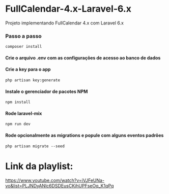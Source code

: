 # FullCalendar-4.x-Laravel-6.x
Projeto implementando FullCalendar 4.x com Laravel 6.x

### Passo a passo
```composer install```
#### Crie o arquivo .env com as configurações de acesso ao banco de dados
#### Crie a key para o app
```php artisan key:generate```
#### Instale o gerenciador de pacotes NPM
```npm install```
#### Rode laravel-mix
```npm run dev```
#### Rode opcionalmente as migrations e popule com alguns eventos padrões
```php artisan migrate --seed```


# Link da playlist:
https://www.youtube.com/watch?v=iVJFeUNa-vo&list=PLJNDyANlc6DSDEusCKjhUPFseOq_K1qPq
